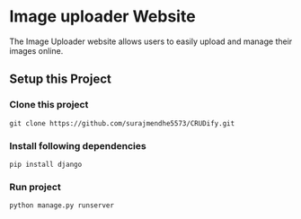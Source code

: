 # Image uploader Website
The Image Uploader website allows users to easily upload and manage their images online.

## Setup this Project

### Clone this project
```
git clone https://github.com/surajmendhe5573/CRUDify.git
```

### Install following dependencies
```
pip install django
```

### Run project
```
python manage.py runserver
```
